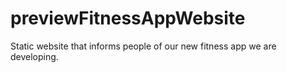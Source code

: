 # previewFitnessAppWebsite
Static website that informs people of our new fitness app we are developing. 
